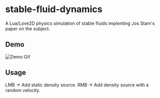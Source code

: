# stable-fluid-dynamics
A Lua/Love2D physics simulation of stable fluids implenting Jos Stam's paper on the subject.

## Demo
![Demo Gif](https://user-images.githubusercontent.com/21343576/171421351-f40dc529-ceb9-4027-90f5-ccbad66b9371.gif)

## Usage
LMB -> Add static density source.
RMB -> Add density source with a random velocity.


